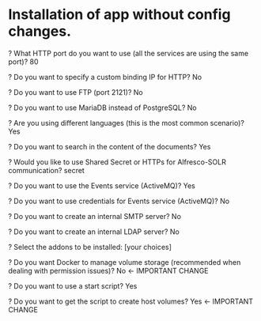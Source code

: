 # Installation of app without config changes.



? What HTTP port do you want to use (all the services are using the same port)? 80

? Do you want to specify a custom binding IP for HTTP? No

? Do you want to use FTP (port 2121)? No  

? Do you want to use MariaDB instead of PostgreSQL? No

? Are you using different languages (this is the most common scenario)? Yes

? Do you want to search in the content of the documents? Yes

? Would you like to use Shared Secret or HTTPs for Alfresco-SOLR communication? secret

? Do you want to use the Events service (ActiveMQ)? Yes

? Do you want to use credentials for Events service (ActiveMQ)? No

? Do you want to create an internal SMTP server? No

? Do you want to create an internal LDAP server? No

? Select the addons to be installed: [your choices]

? Do you want Docker to manage volume storage (recommended when dealing with permission issues)? No  ← IMPORTANT CHANGE

? Do you want to use a start script? Yes  

? Do you want to get the script to create host volumes? Yes  ← IMPORTANT CHANGE
